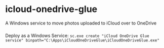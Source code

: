 # icloud-onedrive-glue
A Windows service to move photos uploaded to iCloud over to OneDrive

###

Deploy as a Windows Service: `sc.exe create "iCloud OneDrive Glue service" binpath="C:\Apps\iCloudOneDriveGlue\iCloudOneDriveGlue.exe"`